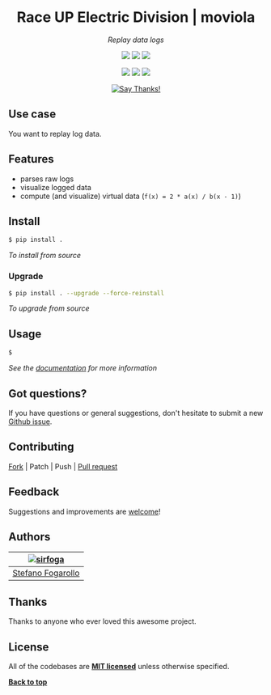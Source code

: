 <div align="center" id="topOfReadme">
	<h1>Race UP Electric Division | moviola</h1>
	<em>Replay data logs</em></br>

<a href="https://landscape.io/github/raceup/moviola/master"><img src="https://landscape.io/github/raceup/moviola/master/landscape.svg?style=flat"></a> <a href="https://codeclimate.com/github/raceup/moviola"><img src="https://lima.codeclimate.com/github/raceup/moviola/badges/gpa.svg"></a> <a href="https://www.python.org/download/releases/3.6.0/"><img src="https://img.shields.io/badge/Python-3.6-blue.svg"></a></br>

<a href="https://github.com/raceup/moviola/pulls"><img src="https://badges.frapsoft.com/os/v1/open-source.svg?v=103"></a> <a href="https://github.com/raceup/moviola/issues"><img src="https://img.shields.io/badge/contributions-welcome-brightgreen.svg?style=flat"></a> <a href="https://opensource.org/licenses/MIT"><img src="https://img.shields.io/badge/License-MIT-blue.svg"></a>



<a href="https://saythanks.io/to/sirfoga"><img src="https://img.shields.io/badge/Say%20Thanks-!-1EAEDB.svg" alt="Say Thanks!" /></a>
</div>


## Use case
You want to replay log data.

## Features

- parses raw logs
- visualize logged data
- compute (and visualize) virtual data (`f(x) = 2 * a(x) / b(x - 1)`)

## Install
```bash
$ pip install .
```
*To install from source*

### Upgrade
```bash
$ pip install . --upgrade --force-reinstall
```
*To upgrade from source*

## Usage
```bash
$
```
*See the [documentation](/docs) for more information*

## Got questions?
If you have questions or general suggestions, don't hesitate to submit
a new [Github issue](https://github.com/raceup/moviola/issues/new).

## Contributing
[Fork](https://github.com/raceup/moviola/fork) | Patch | Push | [Pull request](https://github.com/raceup/moviola/pulls)

## Feedback
Suggestions and improvements are [welcome](https://github.com/raceup/moviola/issues)!

## Authors

| [![sirfoga](https://avatars0.githubusercontent.com/u/14162628?s=128&v=4)](https://github.com/sirfoga "Follow @sirfoga on Github") |
|---|
| [Stefano Fogarollo](https://sirfoga.github.io) |

## Thanks
Thanks to anyone who ever loved this awesome project.

## License
All of the codebases are **[MIT licensed](https://opensource.org/licenses/MIT)** unless otherwise specified.

**[Back to top](#topOfReadme)**
